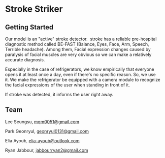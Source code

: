 # Stroke Striker


## Getting Started

 Our model is an "active" stroke detector. 
 stroke has a reliable pre-hospital diagnostic method called BE-FAST (Balance, Eyes, Face, Arm, Speech, Terrible headache). 
 Among them, Facial expression changes caused by paralysis of facial muscles are very obvious so we can make a relatively accurate diagnosis.
  
  Especially in the case of refrigerators, we know empirically that everyone opens it at least once a day, even if there's no specific reason. 
  So, we use it. We make the refrigerator be equipped with a camera module to recognize the facial expressions of the user when standing in front of it. 
  
  If stroke was detected, it informs the user right away.

## Team

Lee Seungsu, mqm0051@gmail.com

Park Geonryul, geonryul0131@gmail.com

Elia Ayoub, elia-ayoub@outlook.com

Ryan Jabbour, jabbourryan2@gmail.com

